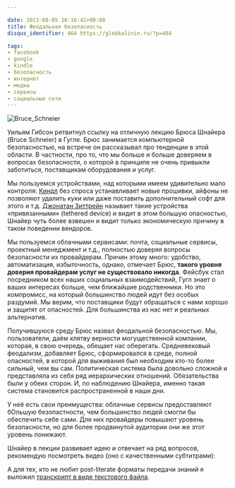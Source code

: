 ```yaml
---

date: 2013-08-05 16:16:42+00:00
title: Феодальная безопасность
disqus_identifier: 464 https://glebkalinin.ru/?p=464

tags:
- facebook
- google
- kindle
- безопасность
- интернет
- медиа
- сервисы
- социальные сети
---
```


![Bruce_Schneier](https://glebkalinin.ru/wp-content/uploads/2013/08/Bruce_Schneier-500x332.jpg)

Уильям Гибсон ретвитнул ссылку на отличную лекцию Брюса Шнайера (Bruce Schneier) в Гугле. Брюс занимается компьютерной безопасностью, на встрече он рассказывал про тенденции в этой области. В частности, про то, что мы больше и больше доверяем в вопросах безопасности, о которой в принципе не очень привыкли заботиться, поставщикам оборудования и услуг. 

Мы пользуемся устройствами, над которыми имеем удивительно мало контроля: [Киндл](https://glebkalinin.ru/reading-on-kindle/) без спроса устанавливает новые прошивки, айфоны не позволяют удалить куки или даже поставить дополнительный софт для этого и т.д. [Джонатан Зиттрейн](http://en.wikipedia.org/wiki/Jonathan_Zittrain) называет такие устройства «привязанными» (tethered device) и видит в этом большую опасностью, Шнайер чуть более взвешен и видит только экономическую причину в таком поведении вендоров. 

Мы пользуемся облачными сервисами: почта, социальные сервисы, проектный менеджмент и т.д., полностью доверяя вопросы безопасности их провайдерам. Причин этому много: удобство, автоматизация, избыточность, однако, отмечает Брюс, **такого уровня доверия провайдерам услуг не существовало никогда**. Фейсбук стал посредником всех наших социальных взаимодействий, Гугл знает о ваших интересах больше, чем ближайшие родственники. Но это компромисс, на который большинство людей идут без особых раздумий. Мы верим, что поставщики будут обращаться с нами хорошо и защитят от опасностей. Для большинства из нас нет и реальных альтернатив.

Получившуюся среду Брюс назвал феодальной безопасностью. Мы, пользователи, даём клятву верности могущественной компании, которая, в свою очередь, обещает нас оберегать. Средневековый феодализм, добавляет Брюс, сформировался в среде, полной опасностей, в которой для выживания был необходим кто-то более сильный, чем вы сам. Политическая система была довольно сложной и представляла из себя ряд иерархических отношений. Обязательства были у обеих сторон. И, по наблюдению Шнайера, именно такая система становится распространенной в наши дни. 

У неё есть свои преимущества: облачные сервисы предоставляют бОльшую безопастности, чем большинство людей смогли бы обеспечить себе сами. Для них провайдеры повышают уровень безопасности, но для более продвинутой аудитории они же этот уровень понижают.

Шнайер в лекции развивает идею и отвечает на ряд вопросов, рекомендую посмотреть видео (оно с качественными субтитрами):



А для тех, кто не любит post-literate форматы передачи знаний я выложил [транскрипт в виде текстового файла](https://glebkalinin.ru/featured/schneier.txt).
